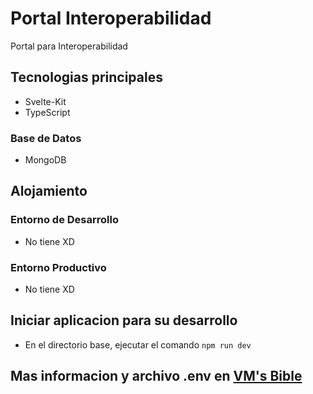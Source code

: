 # Portal Interoperabilidad

Portal para Interoperabilidad

## Tecnologias principales

- Svelte-Kit
- TypeScript

### Base de Datos

- MongoDB

## Alojamiento

### Entorno de Desarrollo

- No tiene XD

### Entorno Productivo

- No tiene XD

## Iniciar aplicacion para su desarrollo

- En el directorio base, ejecutar el comando `npm run dev`

## Mas informacion y archivo .env en [**VM's Bible**](https://docs.google.com/document/d/1vVqxuGUP7vpEoAMBZsvDYd-I8BdIfFFlYDOQsatZlwY/edit#heading=h.q4s7fcez92vi)
